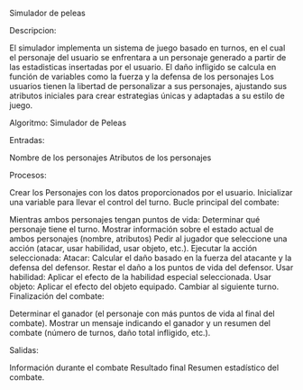 Simulador de peleas

Descripcion:

El simulador implementa un sistema de juego basado en turnos, en el cual el personaje del usuario se enfrentara a un personaje generado a partir de las estadisticas insertadas por el usuario.
El daño infligido se calcula en función de variables como la fuerza y la defensa de los personajes
Los usuarios tienen la libertad de personalizar a sus personajes, ajustando sus atributos iniciales para crear estrategias únicas y adaptadas a su estilo de juego.

Algoritmo: Simulador de Peleas

Entradas:

Nombre de los personajes
Atributos de los personajes

Procesos:

Crear los Personajes con los datos proporcionados por el usuario.
Inicializar una variable para llevar el control del turno.
Bucle principal del combate:

Mientras ambos personajes tengan puntos de vida:
Determinar qué personaje tiene el turno.
Mostrar información sobre el estado actual de ambos personajes (nombre, atributos)
Pedir al jugador que seleccione una acción (atacar, usar habilidad, usar objeto, etc.).
Ejecutar la acción seleccionada:
Atacar: Calcular el daño basado en la fuerza del atacante y la defensa del defensor. Restar el daño a los puntos de vida del defensor.
Usar habilidad: Aplicar el efecto de la habilidad especial seleccionada.
Usar objeto: Aplicar el efecto del objeto equipado.
Cambiar al siguiente turno.
Finalización del combate:

Determinar el ganador (el personaje con más puntos de vida al final del combate).
Mostrar un mensaje indicando el ganador y un resumen del combate (número de turnos, daño total infligido, etc.).

Salidas:

Información durante el combate
Resultado final
Resumen estadístico del combate.
